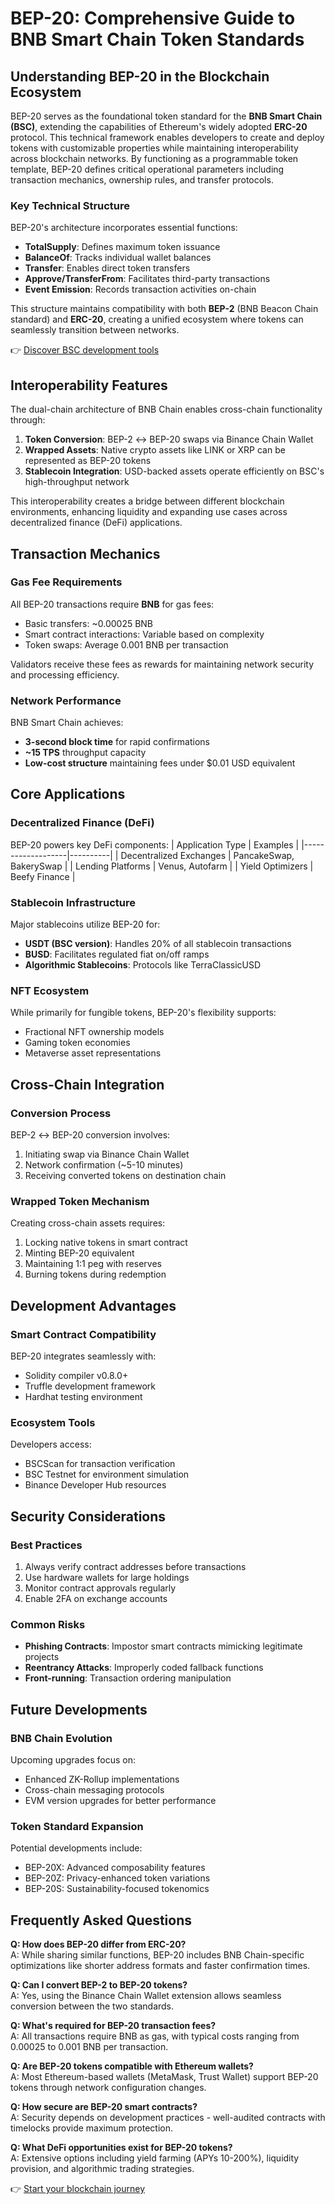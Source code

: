 # BEP-20: Comprehensive Guide to BNB Smart Chain Token Standards

## Understanding BEP-20 in the Blockchain Ecosystem

BEP-20 serves as the foundational token standard for the **BNB Smart Chain (BSC)**, extending the capabilities of Ethereum's widely adopted **ERC-20** protocol. This technical framework enables developers to create and deploy tokens with customizable properties while maintaining interoperability across blockchain networks. By functioning as a programmable token template, BEP-20 defines critical operational parameters including transaction mechanics, ownership rules, and transfer protocols.

### Key Technical Structure

BEP-20's architecture incorporates essential functions:
- **TotalSupply**: Defines maximum token issuance
- **BalanceOf**: Tracks individual wallet balances
- **Transfer**: Enables direct token transfers
- **Approve/TransferFrom**: Facilitates third-party transactions
- **Event Emission**: Records transaction activities on-chain

This structure maintains compatibility with both **BEP-2** (BNB Beacon Chain standard) and **ERC-20**, creating a unified ecosystem where tokens can seamlessly transition between networks.

👉 [Discover BSC development tools](https://bit.ly/okx-bonus)

## Interoperability Features

The dual-chain architecture of BNB Chain enables cross-chain functionality through:
1. **Token Conversion**: BEP-2 ↔ BEP-20 swaps via Binance Chain Wallet
2. **Wrapped Assets**: Native crypto assets like LINK or XRP can be represented as BEP-20 tokens
3. **Stablecoin Integration**: USD-backed assets operate efficiently on BSC's high-throughput network

This interoperability creates a bridge between different blockchain environments, enhancing liquidity and expanding use cases across decentralized finance (DeFi) applications.

## Transaction Mechanics

### Gas Fee Requirements
All BEP-20 transactions require **BNB** for gas fees:
- Basic transfers: ~0.00025 BNB
- Smart contract interactions: Variable based on complexity
- Token swaps: Average 0.001 BNB per transaction

Validators receive these fees as rewards for maintaining network security and processing efficiency.

### Network Performance
BNB Smart Chain achieves:
- **3-second block time** for rapid confirmations
- **~15 TPS** throughput capacity
- **Low-cost structure** maintaining fees under $0.01 USD equivalent

## Core Applications

### Decentralized Finance (DeFi)
BEP-20 powers key DeFi components:
| Application Type | Examples |
|-------------------|----------|
| Decentralized Exchanges | PancakeSwap, BakerySwap |
| Lending Platforms | Venus, Autofarm |
| Yield Optimizers | Beefy Finance |

### Stablecoin Infrastructure
Major stablecoins utilize BEP-20 for:
- **USDT (BSC version)**: Handles 20% of all stablecoin transactions
- **BUSD**: Facilitates regulated fiat on/off ramps
- **Algorithmic Stablecoins**: Protocols like TerraClassicUSD

### NFT Ecosystem
While primarily for fungible tokens, BEP-20's flexibility supports:
- Fractional NFT ownership models
- Gaming token economies
- Metaverse asset representations

## Cross-Chain Integration

### Conversion Process
BEP-2 ↔ BEP-20 conversion involves:
1. Initiating swap via Binance Chain Wallet
2. Network confirmation (~5-10 minutes)
3. Receiving converted tokens on destination chain

### Wrapped Token Mechanism
Creating cross-chain assets requires:
1. Locking native tokens in smart contract
2. Minting BEP-20 equivalent
3. Maintaining 1:1 peg with reserves
4. Burning tokens during redemption

## Development Advantages

### Smart Contract Compatibility
BEP-20 integrates seamlessly with:
- Solidity compiler v0.8.0+
- Truffle development framework
- Hardhat testing environment

### Ecosystem Tools
Developers access:
- BSCScan for transaction verification
- BSC Testnet for environment simulation
- Binance Developer Hub resources

## Security Considerations

### Best Practices
1. Always verify contract addresses before transactions
2. Use hardware wallets for large holdings
3. Monitor contract approvals regularly
4. Enable 2FA on exchange accounts

### Common Risks
- **Phishing Contracts**: Impostor smart contracts mimicking legitimate projects
- **Reentrancy Attacks**: Improperly coded fallback functions
- **Front-running**: Transaction ordering manipulation

## Future Developments

### BNB Chain Evolution
Upcoming upgrades focus on:
- Enhanced ZK-Rollup implementations
- Cross-chain messaging protocols
- EVM version upgrades for better performance

### Token Standard Expansion
Potential developments include:
- BEP-20X: Advanced composability features
- BEP-20Z: Privacy-enhanced token variations
- BEP-20S: Sustainability-focused tokenomics

## Frequently Asked Questions

**Q: How does BEP-20 differ from ERC-20?**  
A: While sharing similar functions, BEP-20 includes BNB Chain-specific optimizations like shorter address formats and faster confirmation times.

**Q: Can I convert BEP-2 to BEP-20 tokens?**  
A: Yes, using the Binance Chain Wallet extension allows seamless conversion between the two standards.

**Q: What's required for BEP-20 transaction fees?**  
A: All transactions require BNB as gas, with typical costs ranging from 0.00025 to 0.001 BNB per transaction.

**Q: Are BEP-20 tokens compatible with Ethereum wallets?**  
A: Most Ethereum-based wallets (MetaMask, Trust Wallet) support BEP-20 tokens through network configuration changes.

**Q: How secure are BEP-20 smart contracts?**  
A: Security depends on development practices - well-audited contracts with timelocks provide maximum protection.

**Q: What DeFi opportunities exist for BEP-20 tokens?**  
A: Extensive options including yield farming (APYs 10-200%), liquidity provision, and algorithmic trading strategies.

👉 [Start your blockchain journey](https://bit.ly/okx-bonus)
